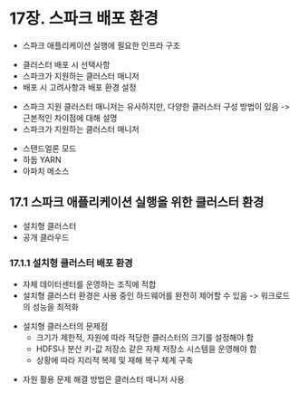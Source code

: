 # 17장. 스파크 배포 환경
- 스파크 애플리케이션 실행에 필요한 인프라 구조
+ 클러스터 배포 시 선택사항
+ 스파크가 지원하는 클러스터 매니저
+ 배포 시 고려사항과 배포 환경 설정
- 스파크 지원 클러스터 매니저는 유사하지만, 다양한 클러스터 구성 방법이 있음 -> 근본적인 차이점에 대해 설명
- 스파크가 지원하는 클러스터 매니저
+ 스탠드얼론 모드
+ 하둡 YARN
+ 아파치 메소스

## 17.1 스파크 애플리케이션 실행을 위한 클러스터 환경
+ 설치형 클러스터
+ 공개 클라우드

### 17.1.1 설치형 클러스터 배포 환경
- 자체 데이터센터를 운영하는 조직에 적합
- 설치형 클러스터 환경은 사용 중인 하드웨어를 완전히 제어할 수 있음 -> 워크로드의 성능을 최적화
+ 설치형 클러스터의 문제점
	+ 크기가 제한적, 자원에 따라 적당한 클러스터의 크기를 설정해야 함
	+ HDFS나 분산 키-값 저장소 같은 자체 저장소 시스템을 운영해야 함
	+ 상황에 따라 지리적 복제 및 재해 복구 체계 구축
- 자원 활용 문제 해결 방법은 클러스터 매니저 사용


